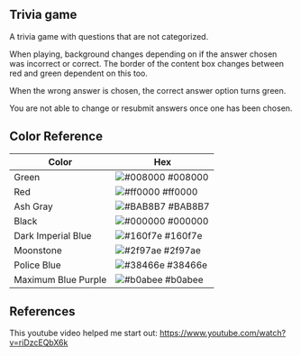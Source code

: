 ## Trivia game

A trivia game with questions that are not categorized. 

When playing, background changes depending on if the answer chosen was incorrect or correct. The border of the content box changes between red and green dependent on this too.

When the wrong answer is chosen, the correct answer option turns green.

You are not able to change or resubmit answers once one has been chosen.

## Color Reference

| Color             | Hex                                                                |
| ----------------- | ------------------------------------------------------------------ |
| Green | ![#008000](https://via.placeholder.com/10/008000?text=+) #008000 |
| Red | ![#ff0000](https://via.placeholder.com/10/ff0000?text=+) #ff0000 |
| Ash Gray | ![#BAB8B7](https://via.placeholder.com/10/BAB8B7?text=+) #BAB8B7 |
| Black | ![#000000](https://via.placeholder.com/10/000000?text=+) #000000 |
| Dark Imperial Blue | ![#160f7e](https://via.placeholder.com/10/160f7e?text=+) #160f7e |
| Moonstone | ![#2f97ae](https://via.placeholder.com/10/2f97ae?text=+) #2f97ae |
| Police Blue | ![#38466e](https://via.placeholder.com/10/38466e?text=+) #38466e |
| Maximum Blue Purple | ![#b0abee](https://via.placeholder.com/10/b0abee?text=+) #b0abee |

## References

This youtube video helped me start out: https://www.youtube.com/watch?v=riDzcEQbX6k
